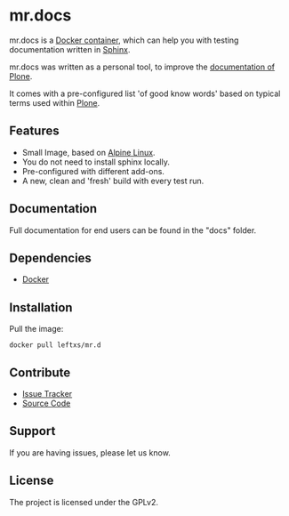 

# mr.docs

mr.docs is a [Docker container](https://docker.com "Homepage of docker"), which can help you with testing documentation written in [Sphinx](http://sphinx-doc.org/). 

mr.docs was written as a personal tool, to improve the [documentation of Plone](http://docs.plone.org).

It comes with a pre-configured list 'of good know words' based on typical terms used within [Plone](https://plone.org). 

## Features

- Small Image, based on [Alpine Linux](http://www.alpinelinux.org/).
- You do not need to install sphinx locally.
- Pre-configured with different add-ons.
- A new, clean and 'fresh' build with every test run.


## Documentation

Full documentation for end users can be found in the "docs" folder.


## Dependencies

- [Docker](https://docker.com "Homepage of docker")

## Installation

Pull the image:

    docker pull leftxs/mr.d


## Contribute

- [Issue Tracker](github.com/tiramisusolutions/mr.docs/issues)
- [Source Code](github.com/tiramisusolutions/mr.docs)

## Support

If you are having issues, please let us know.


## License

The project is licensed under the GPLv2.
